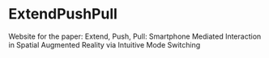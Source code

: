 # ExtendPushPull
Website for the paper: Extend, Push, Pull: Smartphone Mediated Interaction in Spatial Augmented Reality via Intuitive Mode Switching

